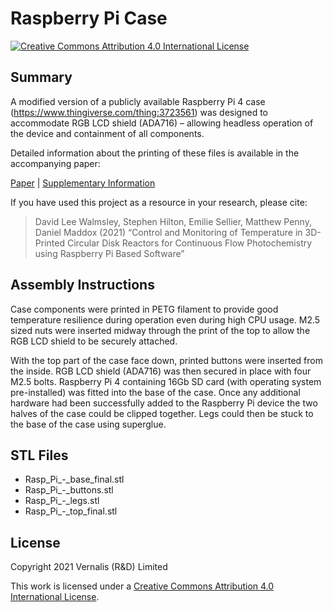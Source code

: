 # Raspberry Pi Case

[![Creative Commons Attribution 4.0 International License](https://img.shields.io/badge/License-CC%20BY%204.0-green)][cc-by]

## Summary

A modified version of a publicly available Raspberry Pi 4 case (<https://www.thingiverse.com/thing:3723561>) was designed to accommodate RGB LCD shield (ADA716) – allowing headless operation of the device and containment of all components.

Detailed information about the printing of these files is available in the accompanying paper:

[Paper][paper] | [Supplementary Information][si]

If you have used this project as a resource in your research, please cite:

> David Lee Walmsley, Stephen Hilton, Emilie Sellier, Matthew Penny, Daniel Maddox (2021) “Control and Monitoring of Temperature in 3D-Printed Circular Disk Reactors for Continuous Flow Photochemistry using Raspberry Pi Based Software”

## Assembly Instructions

Case components were printed in PETG filament to provide good temperature resilience during operation even during high CPU usage. M2.5 sized nuts were inserted midway through the print of the top to allow the RGB LCD shield to be securely attached.

With the top part of the case face down, printed buttons were inserted from the inside. RGB LCD shield (ADA716) was then secured in place with four M2.5 bolts. Raspberry Pi 4 containing 16Gb SD card (with operating system pre-installed) was fitted into the base of the case. Once any additional hardware had been successfully added to the Raspberry Pi device the two halves of the case could be clipped together. Legs could then be stuck to the base of the case using superglue.

## STL Files

- Rasp_Pi_-_base_final.stl
- Rasp_Pi_-_buttons.stl
- Rasp_Pi_-_legs.stl
- Rasp_Pi_-_top_final.stl

## License

Copyright 2021 Vernalis (R&D) Limited

This work is licensed under a [Creative Commons Attribution 4.0 International License][cc-by].

[paper]: TODO
[si]: TODO
[cc-by]: https://creativecommons.org/licenses/by/4.0/
